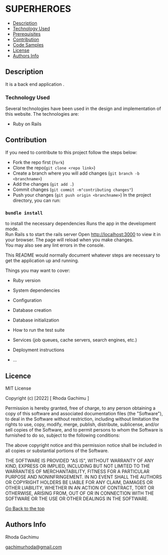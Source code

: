 # SUPERHEROES

<!-- TABLE OF CONTENTS -->

  + [Description](#description)
  + [Technology Used](#technology-used)
  + [Prerequisites](#prerequisites)
  + [Contribution](#contribution)
  + [Code Samples](#code-samples)
  + [License](#license)
  + [Authors Info](#authors-Info)
 
<!-- ABOUT THE PROJECT -->
## Description
It is a back end application .


### Technology Used

Several technologies have been used in the design and implementation of this website.
The technologies are:
<ul>
<li>Ruby on Rails</li>

</ul>




## Contribution
If you need to contribute to this project follow the steps below:<br>
- Fork the repo first (`fork`)
- Clone the repo(`git clone <repo link>`)
- Create a branch where you will add changes (`git branch -b <branchname>`)
- Add the changes (`git add .`)
- Commit changes (`git commit -m"contributing changes"`)
- Push your changes (`git push origin <branchname>`)
In the project directory, you can run:

### `bundle install` 
to install the necessary dependencies
Runs the app in the development mode.\
Run Rails s to start the rails server
Open [http://localhost:3000](http://localhost:3000) to view it in your browser.
The page will reload when you make changes.\
You may also see any lint errors in the console.

This README would normally document whatever steps are necessary to get the
application up and running.

Things you may want to cover:

* Ruby version

* System dependencies

* Configuration

* Database creation

* Database initialization

* How to run the test suite

* Services (job queues, cache servers, search engines, etc.)

* Deployment instructions

* ...
## Licence
 
 MIT License
 
 Copyright (c) [2022] [ Rhoda Gachimu ]
 
 Permission is hereby granted, free of charge, to any person obtaining a copy
 of this software and associated documentation files (the "Software"), to deal
 in the Software without restriction, including without limitation the rights
 to use, copy, modify, merge, publish, distribute, sublicense, and/or sell
 copies of the Software, and to permit persons to whom the Software is
 furnished to do so, subject to the following conditions:
 
 The above copyright notice and this permission notice shall be included in all
 copies or substantial portions of the Software.
 
 THE SOFTWARE IS PROVIDED "AS IS", WITHOUT WARRANTY OF ANY KIND, EXPRESS OR
 IMPLIED, INCLUDING BUT NOT LIMITED TO THE WARRANTIES OF MERCHANTABILITY,
 FITNESS FOR A PARTICULAR PURPOSE AND NONINFRINGEMENT. IN NO EVENT SHALL THE
 AUTHORS OR COPYRIGHT HOLDERS BE LIABLE FOR ANY CLAIM, DAMAGES OR OTHER
 LIABILITY, WHETHER IN AN ACTION OF CONTRACT, TORT OR OTHERWISE, ARISING FROM,
 OUT OF OR IN CONNECTION WITH THE SOFTWARE OR THE USE OR OTHER DEALINGS IN THE
 SOFTWARE.
 
 [Go Back to the top](#Real-Estate)
 
 ## Authors Info

 Rhoda Gachimu



 gachimurhoda@gmail.com
